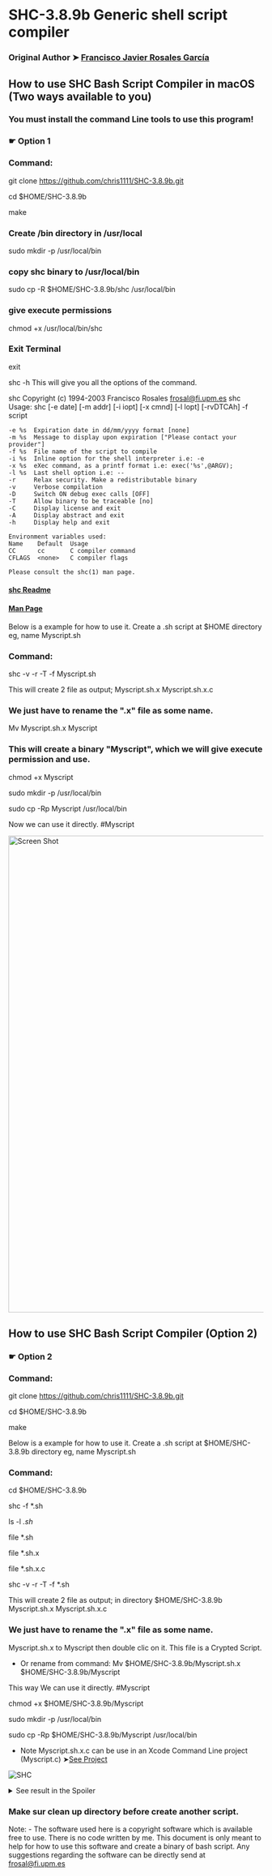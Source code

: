 # SHC-3.8.9b Generic shell script compiler
### Original Author ➤ [Francisco Javier Rosales García](https://www.datsi.fi.upm.es/~frosal/)

## How to use SHC Bash Script Compiler in macOS (Two ways available to you)

### You must install the command Line tools to use this program!

### ☛ Option 1
### Command:
git clone https://github.com/chris1111/SHC-3.8.9b.git

cd $HOME/SHC-3.8.9b

make


### Create /bin directory in /usr/local 
sudo mkdir -p /usr/local/bin
### copy shc binary to /usr/local/bin 
sudo cp -R $HOME/SHC-3.8.9b/shc /usr/local/bin
### give execute permissions 
chmod +x /usr/local/bin/shc
### Exit Terminal
exit

shc -h
This will give you all the options of the command.

shc Copyright (c) 1994-2003 Francisco Rosales <frosal@fi.upm.es>
shc Usage: shc [-e date] [-m addr] [-i iopt] [-x cmnd] [-l lopt] [-rvDTCAh] -f script

    -e %s  Expiration date in dd/mm/yyyy format [none]
    -m %s  Message to display upon expiration ["Please contact your provider"]
    -f %s  File name of the script to compile
    -i %s  Inline option for the shell interpreter i.e: -e
    -x %s  eXec command, as a printf format i.e: exec('%s',@ARGV);
    -l %s  Last shell option i.e: --
    -r     Relax security. Make a redistributable binary
    -v     Verbose compilation
    -D     Switch ON debug exec calls [OFF]
    -T     Allow binary to be traceable [no]
    -C     Display license and exit
    -A     Display abstract and exit
    -h     Display help and exit

    Environment variables used:
    Name    Default  Usage
    CC      cc       C compiler command
    CFLAGS  <none>   C compiler flags

    Please consult the shc(1) man page.
#### [shc Readme](https://github.com/chris1111/SHC-3.8.9b/blob/main/shc.README)
#### [Man Page](https://www.datsi.fi.upm.es/~frosal/sources/shc.html)

Below is a example for how to use it.
Create a .sh script at $HOME directory eg, name Myscript.sh

### Command:
shc -v -r -T -f Myscript.sh


This will create 2 file as output;
Myscript.sh.x
Myscript.sh.x.c

### We just have to rename the ".x"  file as some name.
Mv Myscript.sh.x Myscript
### This will create a binary "Myscript", which we will give execute permission and use.

chmod +x Myscript

sudo mkdir -p /usr/local/bin

sudo cp -Rp Myscript /usr/local/bin

Now we can use it directly.
#Myscript


<img width="941" alt="Screen Shot" src="https://user-images.githubusercontent.com/6248794/143290784-d0406887-6f87-4fb9-9b82-01a2b371bf46.png">

## How to use SHC Bash Script Compiler (Option 2)
### ☛ Option 2
### Command:
git clone https://github.com/chris1111/SHC-3.8.9b.git

cd $HOME/SHC-3.8.9b

make

Below is a example for how to use it.
Create a .sh script at $HOME/SHC-3.8.9b directory eg, name Myscript.sh

### Command:
cd $HOME/SHC-3.8.9b

shc -f *.sh

ls -l  *.sh*

file  *.sh

file  *.sh.x

file  *.sh.x.c

shc -v -r -T -f *.sh



This will create 2 file as output; in directory $HOME/SHC-3.8.9b
Myscript.sh.x
Myscript.sh.x.c

### We just have to rename the ".x"  file as some name.
Myscript.sh.x to Myscript then double clic on it. This file is a Crypted Script.
- Or rename from command: Mv $HOME/SHC-3.8.9b/Myscript.sh.x $HOME/SHC-3.8.9b/Myscript


This way We can use it directly.
#Myscript


chmod +x $HOME/SHC-3.8.9b/Myscript

sudo mkdir -p /usr/local/bin

sudo cp -Rp $HOME/SHC-3.8.9b/Myscript /usr/local/bin

- Note Myscript.sh.x.c can be use in an Xcode Command Line project (Myscript.c) ➤[See Project](https://github.com/chris1111/CloverBootloader-Git/commit/d29fbbec095a0a7f9db0789fb6de42586cd28537)

![SHC](https://user-images.githubusercontent.com/6248794/143289157-2da4f023-aa34-45d2-925c-c9c457521852.png)


<details>
    <summary>See result in the Spoiler</summary>


```
Last login: Wed Nov 24 12:08:07 on ttys000
chris@iMac-de-chris ~ % git clone https://github.com/chris1111/SHC-3.8.9b.git
Cloning into 'SHC-3.8.9b'...
remote: Enumerating objects: 39, done.
remote: Counting objects: 100% (39/39), done.
remote: Compressing objects: 100% (30/30), done.
remote: Total 39 (delta 14), reused 32 (delta 7), pack-reused 0
Receiving objects: 100% (39/39), 25.82 KiB | 2.58 MiB/s, done.
Resolving deltas: 100% (14/14), done.
chris@iMac-de-chris ~ % cd $HOME/SHC-3.8.9b
chris@iMac-de-chris SHC-3.8.9b % make
cc -Wall  shc.c -o shc
***	?Do you want to probe shc with a test script?
***	Please try...	make test
chris@iMac-de-chris SHC-3.8.9b % shc -f *.sh
Myscript.sh.x.c:337:19: warning: 'ePtAttachDeprecated' is deprecated: PT_ATTACH is deprecated. See PT_ATTACHEXC [-Wdeprecated-declarations]
                        mine = !ptrace(PTRACE_ATTACH, pid, 0, 0);
                                       ^
Myscript.sh.x.c:318:24: note: expanded from macro 'PTRACE_ATTACH'
#define PTRACE_ATTACH    PT_ATTACH
                                ^
/Applications/Xcode.app/Contents/Developer/Platforms/MacOSX.platform/Developer/SDKs/MacOSX.sdk/usr/include/sys/ptrace.h:86:25: note: expanded from macro 'PT_ATTACH'
#define PT_ATTACH       ePtAttachDeprecated     /* trace some running process */
                        ^
/Applications/Xcode.app/Contents/Developer/Platforms/MacOSX.platform/Developer/SDKs/MacOSX.sdk/usr/include/sys/ptrace.h:72:22: note: 'ePtAttachDeprecated' has been explicitly marked deprecated here
        ePtAttachDeprecated __deprecated_enum_msg("PT_ATTACH is deprecated. See PT_ATTACHEXC") = 10
                            ^
/Applications/Xcode.app/Contents/Developer/Platforms/MacOSX.platform/Developer/SDKs/MacOSX.sdk/usr/include/sys/cdefs.h:214:38: note: expanded from macro '__deprecated_enum_msg'
        #define __deprecated_enum_msg(_msg) __deprecated_msg(_msg)
                                            ^
/Applications/Xcode.app/Contents/Developer/Platforms/MacOSX.platform/Developer/SDKs/MacOSX.sdk/usr/include/sys/cdefs.h:208:48: note: expanded from macro '__deprecated_msg'
        #define __deprecated_msg(_msg) __attribute__((__deprecated__(_msg)))
                                                      ^
1 warning generated.
chris@iMac-de-chris SHC-3.8.9b % ls -l  *.sh*
-rwxr-xr-x@ 1 chris  staff    902 23 Nov 13:40 Myscript.sh
-rwx--x--x  1 chris  staff  51072 24 Nov 12:13 Myscript.sh.x
-rw-r--r--  1 chris  staff  14300 24 Nov 12:13 Myscript.sh.x.c
-rwxr-xr-x  1 chris  staff    155 24 Nov 12:12 pru.sh
chris@iMac-de-chris SHC-3.8.9b % file  *.sh
Myscript.sh: POSIX shell script text executable, ASCII text
pru.sh:      POSIX shell script text executable, ASCII text
chris@iMac-de-chris SHC-3.8.9b % file  *.sh.x
Myscript.sh.x: Mach-O 64-bit executable x86_64
chris@iMac-de-chris SHC-3.8.9b % file  *.sh.x.c
Myscript.sh.x.c: ASCII text
chris@iMac-de-chris SHC-3.8.9b % shc -v -r -T -f *.sh
shc shll=sh
shc [-i]=-c
shc [-x]=exec '%s' "$@"
shc [-l]=
shc opts=
shc: cc  Myscript.sh.x.c -o Myscript.sh.x
shc: strip Myscript.sh.x
shc: chmod go-r Myscript.sh.x
chris@iMac-de-chris SHC-3.8.9b % 

    




```
    
</details>

### Make sur clean up directory before create another script.


Note: - The software used here is a copyright software which is available free to use. There is no code written by me. This document is only meant to help for how to use this software and create a binary of bash script. Any suggestions regarding the software can be directly send at frosal@fi.upm.es 


 

